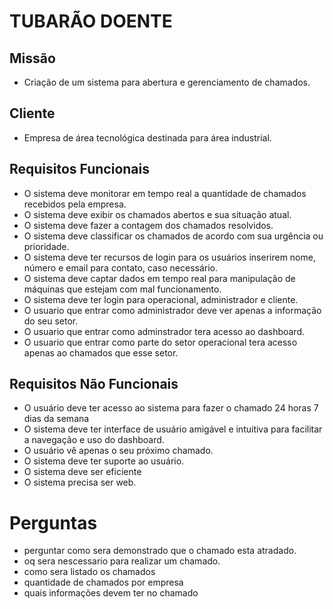 # TUBARÃO DOENTE

## Missão
- Criação de um sistema para abertura e gerenciamento de chamados.
## Cliente
- Empresa de área tecnológica destinada para área industrial.
## Requisitos Funcionais
- O sistema deve monitorar em tempo real a quantidade de chamados recebidos pela empresa.
- O sistema deve exibir os chamados abertos e sua situação atual.
- O sistema deve fazer a contagem dos chamados resolvidos.
- O sistema deve classificar os chamados de acordo com sua urgência ou prioridade.
- O sistema deve ter recursos de login para os usuários inserirem nome, número e email para contato, caso necessário.
- O sistema deve captar dados em tempo real para manipulação de máquinas que estejam com mal funcionamento.
- O sistema deve ter login para operacional, administrador e cliente.
- O usuario que entrar como administrador deve  ver apenas a informação do seu  setor.
- O usuario que entrar como adminstrador tera acesso ao  dashboard.
- O usuario que entrar como parte do setor operacional tera acesso apenas ao chamados que esse setor.


## Requisitos Não Funcionais
- O usuário deve ter acesso  ao sistema para fazer o chamado 24 horas 7 dias da semana 
- O sistema deve ter interface de usuário amigável e intuitiva para facilitar a navegação e uso do dashboard.
- O usuário vê apenas o seu próximo chamado.
- O sistema deve ter suporte ao usuário.
- O sistema deve ser eficiente 
- O sistema precisa ser web.

# Perguntas
- perguntar como sera demonstrado que o chamado esta atradado.
- oq sera nescessario para realizar um chamado.
- como sera listado os chamados
- quantidade de chamados por empresa
- quais informações devem ter no chamado
